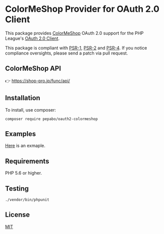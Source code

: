 # ColorMeShop Provider for OAuth 2.0 Client

This package provides [ColorMeShop](https://shop-pro.jp/) OAuth 2.0 support for the PHP League's [OAuth 2.0 Client](https://github.com/thephpleague/oauth2-client).

This package is compliant with [PSR-1][], [PSR-2][] and [PSR-4][]. If you notice compliance oversights, please send
a patch via pull request.

[PSR-1]: https://github.com/php-fig/fig-standards/blob/master/accepted/PSR-1-basic-coding-standard.md
[PSR-2]: https://github.com/php-fig/fig-standards/blob/master/accepted/PSR-2-coding-style-guide.md
[PSR-4]: https://github.com/php-fig/fig-standards/blob/master/accepted/PSR-4-autoloader.md

## ColorMeShop API

:point_right: https://shop-pro.jp/func/api/

## Installation

To install, use composer:

```
composer require pepabo/oauth2-colormeshop
```

## Examples

[Here](./example) is an exmaple.

## Requirements

PHP 5.6 or higher.

## Testing

```
./vendor/bin/phpunit
```

## License

[MIT](https://github.com/pepabo/oauth2-colormeshop/blob/master/LICENSE)
